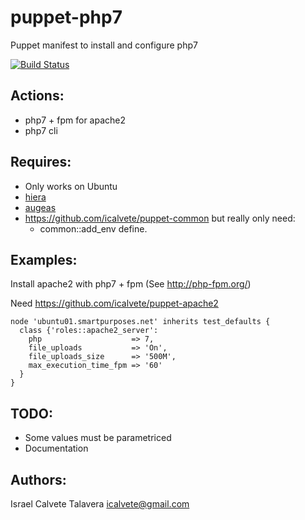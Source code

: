 # puppet-php7

Puppet manifest to install and configure php7

[![Build Status](https://secure.travis-ci.org/icalvete/puppet-php7.png)](http://travis-ci.org/icalvete/puppet-php7)

## Actions:

* php7 + fpm for apache2
* php7 cli

## Requires:

* Only works on Ubuntu
* [hiera](http://docs.puppetlabs.com/hiera/1/index.html)
* [augeas](http://projects.puppetlabs.com/projects/1/wiki/puppet_augeas)
* https://github.com/icalvete/puppet-common but really only need:
  + common::add_env define.

## Examples:

Install apache2 with php7 + fpm (See http://php-fpm.org/)

Need https://github.com/icalvete/puppet-apache2

```puppet
node 'ubuntu01.smartpurposes.net' inherits test_defaults {
  class {'roles::apache2_server':
    php                    => 7,
    file_uploads           => 'On',
    file_uploads_size      => '500M',
    max_execution_time_fpm => '60'
  }
}
```

## TODO:

* Some values must be parametriced
* Documentation

## Authors:
		 
Israel Calvete Talavera <icalvete@gmail.com>
